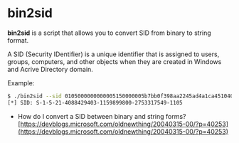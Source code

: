 # bin2sid

**bin2sid** is a script that allows you to convert SID from binary to string format.

A SID (Security IDentifier) is a unique identifier that is assigned to users, groups, computers, and other objects when they are created in Windows and Acrive Directory domain.

Example:
```bash
$ ./bin2sid --sid 0105000000000005150000005b7bb0f398aa2245ad4a1ca451040000
[*] SID: S-1-5-21-4088429403-1159899800-2753317549-1105
```

- How do I convert a SID between binary and string forms? [https://devblogs.microsoft.com/oldnewthing/20040315-00/?p=40253](https://devblogs.microsoft.com/oldnewthing/20040315-00/?p=40253)

